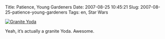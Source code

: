 Title: Patience, Young Gardeners
Date: 2007-08-25 10:45:21
Slug: 2007-08-25-patience-young-gardeners
Tags: en, Star Wars


[![Granite Yoda][1]][2]

Yeah, it’s actually a granite Yoda. Awesome.

   [1]: http://farm2.static.flickr.com/1102/1229407425_3c3573ff13.jpg
   [2]: http://www.flickr.com/photos/czottmann/1229407425/ (Photo Sharing)
